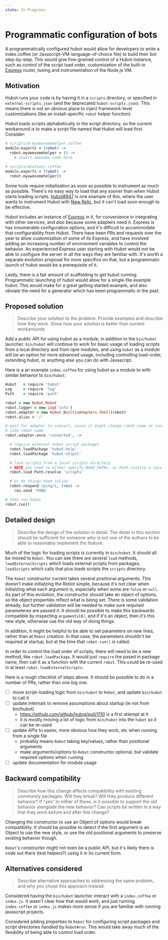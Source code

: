 ```yaml
---
state: In Progress
---
```


# Programmatic configuration of bots

A programmatically configured hubot would allow for developers to write a index.coffee (or Javascript-VM-language-of-choice file) to build their bot step-by-step. This would give fine-grained control of a Hubot instance, such as control of the script load order, customization of the built-in [Express](https://expressjs.com/) router, tuning and instrumentation of the Node.js VM.

## Motivation

Hubot runs your code is by having it in a `scripts` directory, or specified in `external-scripts.json` (and the deprecated `hubot-scripts.json`). This means there is not an obvious place to inject framework-level customizations (like an install-specific `robot` helper function).

Hubot loads scripts alphabetically in the script directory, so the current workaround is to make a script file named that Hubot will load first. Consider:

```coffeescript
# scripts/0-myawesomehelper.coffee
module.exports = (robot) ->
  robot.myawesomehelper = () ->
    # insert awesome code here

# scripts/whatever.coffee
module.exports = (robot) ->
  robot.myawesomehelper()
```

Some tools require initialization as soon as possible to instrument as much as possible. There's no easy way to load that any sooner than when Hubot starts loading scripts. [hubot#847](https://github.com/github/hubot/issues/847) is one example of this, where the user wants to instrument Hubot with [New Relic](https://newrelic.com/), but it can't load soon enough to be effective.

Hubot includes an instance of [Express](https://expressjs.com/) in it, for convenience in integrating with other services, and also because some adapters need it. Express is has innumerable configuration options, and it's difficult to accommodate that configurability from Hubot. There have been PRs and requests over the year to allow customization of some of its Express, and have involved adding an increasing number of environment variables to control the behavior. An experienced Express user starting with Hubot would not be able to configure the server in all the ways they are familiar with. It's worth a separate evolution proposal for more specifics on that, but a programmatic launch of hubot would be a prerequisite of it.

Lastly, there is a fair amount of scaffolding to get hubot running. Programmatic launching of hubot would allow for a single-file example hubot. This would make for a great getting started example, and also obviate the need for a generator which has been programmatic in the past.

## Proposed solution

> Describe your solution to the problem. Provide examples and describe how they work. Show how your solution is better than current workarounds.

Add a public API for using hubot as a module, in addition to the `bin/hubot` launcher. `bin/hubot` will continue to work for basic usage of loading scripts from a local directory and from npm modules, and using `hubot` as a module will be an option for more advanced usage, including controlling load-order, extending hubot, or anything else you can do with Javascript.


Here is a an example `index.coffee` for using hubot as a module to with similar behavior to `bin/hubot`:

```coffeescript
Hubot   = require 'hubot'
Log     = require 'log'
Path    = require 'path'

robot = new Hubot.Robot
robot.logger = new Log('info')
robot.adapter = new Hubot.BuiltinAdapters.Shell(robot)
robot.alias = '/'

# wait for adapter to connect, since it might change robot.name at runtime,
# like robot name
robot.adapter.once 'connected', ->

  # require external hubot script packages
  robot.loadPackage 'hubot-help'
  robot.loadPackage 'hubot-shipit'

  # load scripts from a local scripts directory
  # NOTE you need to either specify NODE_PATH=. or Path.resolve a local directory for this to work
  robot.load Path.resolve 'scripts'

  # or do things them inline
  robot.respond /ping/i, (res) ->
    res.send 'PONG'

# then run hubot
robot.run()
```

## Detailed design

> Describe the design of the solution in detail. The detail in this section should be sufficient for someone who is *not* one of the authors to be able to reasonably implement the feature.

Much of the logic for loading scripts is currently in `bin/hubot`. It should all be moved to `Robot`. You can see there are several `load` methods, `loadExternalScripts` which loads external scripts from packages, `loadScripts` which calls that plus loads scripts the `scripts` directory. 

The `Robot` constructor current takes several positional arguments. This doesn't make initialzing the Robot simple, because it's not clear when initialzing what each argument is, especially when some are `false` or `null`. As part of this evolution, the constructor should take an object of options, so the object properties reflect what is being set. There is some validation already, but further validation will be needed to make sure required parameteres are passed it. It should be possible to make this backwards compatible by inspecting `arguments[0]`, and if it's an object, then it's this new style, otherwise use the old way of doing things.

In addition, it might be helpful to be able to set parameters on new lines, rather than at `Robot` creation. In that case, the parameters shouldn't be required at startup, but at the time that `robot.run()` is called.

In order to control the load order of scripts, there will need to be a new method, like `robot.loadPackage`. It would just `require` the pased in package name, then call it as a function with the current `robot`. This could be re-used in at least `robot.loadExternalScripts`.

Here is a rough checklist of steps above. It should be possible to do in a number of PRs, rather than one big one.

- [ ] move script-loading logic from `bin/hubot` to `Robot`, and update `bin/hubot` to call it
- [ ] update internals to remove assumptions about startup (ie not from bin/hubot)
  - https://github.com/github/hubot/pull/1110 is a first attempt at it
  - it is mostly moving a lot of logic from `bin/hubot` into the `hubot` so it can be re-used
- [ ] update APIs to easier, more obvious how they work, etc when running from a single file
  - probably means `Robot` taking key/values, rather than positional arguments
  - make arguments/options to `Robot` constructor optional, but validate required options when `run`ning
- [ ] update documentation for module usage

## Backward compatibility

> Describe how this change affects compatibility with existing community packages. Will they break? Will they produce different behavior? If "yes" to either of these, is it possible to support the old behavior alongside the new behavior? Can scripts be written in a way that they work before and after this change?

Changing the constructor to use an Object of options would break compatibility. It should be possible to detect if the first argument is an Object to use the new style, or use the old positional arguments to preserve existing behavior though.

`Robot`'s constructor might not even be a public API, but it's likely there is code out there (test helpers?) using it in its current form.

## Alternatives considered

> Describe alternative approaches to addressing the same problem, and why you chose this approach instead.

Considered having the `bin/hubot` launcher interact with a `index.coffee` or `index.js`. It wasn't clear how that would work, and just running `index.coffee` or `index.js` makes more sense if you are familiar with running javascript projects.

Considered adding properties to `Robot` for configuring script packages and script directories handled by `Robot#run`. This would take away much of the flexibility of being able to control load order.
